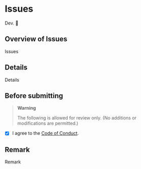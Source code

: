 # Issues

Dev. 🐧

## Overview of Issues

Issues

## Details

Details

## Before submitting

> **Warning**
>
> The following is allowed for review only. (No additions or modifications are permitted.)

- [x] I agree to the [Code of Conduct](https://github.com/PROJECT-PIPLUP/lounas-hub/blob/gh/.github/CODE_OF_CONDUCT.md).

## Remark

Remark
